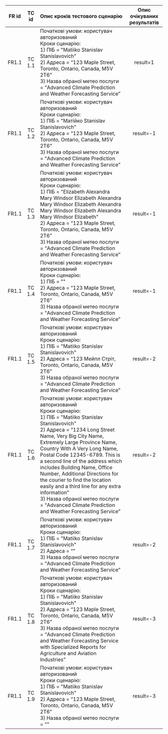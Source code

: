 |FR id|TC id|Опис кроків тестового сценарію|Опис очікуваних результатів|
|:-----:|:-----:|:-----|:-----:|
|FR1.1|TC 1.1|Початкові умови: користувач авторизований<br> Кроки сценарію:<br>1) ПІБ = "Matiiko Stanislav Stanislavovich"<br>2) Адреса = “123 Maple Street, Toronto, Ontario, Canada, M5V 2T6”<br>3) Назва обраної метео послуги = “Advanced Climate Prediction and Weather Forecasting Service”|result=1|
|FR1.1|TC 1.2|Початкові умови: користувач авторизований<br> Кроки сценарію:<br>1) ПІБ = "Матійко Stanislav Stanislavovich"<br>2) Адреса = “123 Maple Street, Toronto, Ontario, Canada, M5V 2T6”<br>3) Назва обраної метео послуги = “Advanced Climate Prediction and Weather Forecasting Service”|result=-1|
|FR1.1|TC 1.3|Початкові умови: користувач авторизований<br> Кроки сценарію:<br>1) ПІБ = "Elizabeth Alexandra Mary Windsor Elizabeth Alexandra Mary Windsor Elizabeth Alexandra Mary Windsor Elizabeth Alexandra Mary Windsor Elizabeth"<br>2) Адреса = “123 Maple Street, Toronto, Ontario, Canada, M5V 2T6”<br>3) Назва обраної метео послуги = “Advanced Climate Prediction and Weather Forecasting Service”|result=-1|
|FR1.1|TC 1.4|Початкові умови: користувач авторизований<br> Кроки сценарію:<br>1) ПІБ = ""<br>2) Адреса = “123 Maple Street, Toronto, Ontario, Canada, M5V 2T6”<br>3) Назва обраної метео послуги = “Advanced Climate Prediction and Weather Forecasting Service”|result=-1|
|FR1.1|TC 1.5|Початкові умови: користувач авторизований<br> Кроки сценарію:<br>1) ПІБ = "Matiiko Stanislav Stanislavovich"<br>2) Адреса = “123 Мейпл Стріт, Toronto, Ontario, Canada, M5V 2T6”<br>3) Назва обраної метео послуги = “Advanced Climate Prediction and Weather Forecasting Service”|result=-2|
|FR1.1|TC 1.6|Початкові умови: користувач авторизований<br> Кроки сценарію:<br>1) ПІБ = "Matiiko Stanislav Stanislavovich"<br>2) Адреса = “1234 Long Street Name, Very Big City Name, Extremely Large Province Name, Country With A Very Long Name, Postal Code 12345-6789. This is a second line of the address which includes Building Name, Office Number, Additional Directions for the courier to find the location easily and a third line for any extra information”<br>3) Назва обраної метео послуги = “Advanced Climate Prediction and Weather Forecasting Service”|result=-2|
|FR1.1|TC 1.7|Початкові умови: користувач авторизований<br> Кроки сценарію:<br>1) ПІБ = "Matiiko Stanislav Stanislavovich"<br>2) Адреса = “”<br>3) Назва обраної метео послуги = “Advanced Climate Prediction and Weather Forecasting Service”|result=-2|
|FR1.1|TC 1.8|Початкові умови: користувач авторизований<br> Кроки сценарію:<br>1) ПІБ = "Matiiko Stanislav Stanislavovich"<br>2) Адреса = “123 Maple Street, Toronto, Ontario, Canada, M5V 2T6”<br>3) Назва обраної метео послуги = “Advanced Climate Prediction and Weather Forecasting Service with Specialized Reports for Agriculture and Aviation Industries”|result=-3|
|FR1.1|TC 1.9|Початкові умови: користувач авторизований<br> Кроки сценарію:<br>1) ПІБ = "Matiiko Stanislav Stanislavovich"<br>2) Адреса = “123 Maple Street, Toronto, Ontario, Canada, M5V 2T6”<br>3) Назва обраної метео послуги = “”|result=-3|
